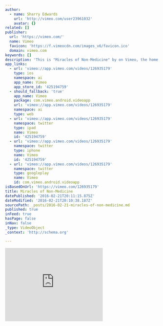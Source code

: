 ```yaml
---
author:
  - name: Sharry Edwards
    url: 'http://vimeo.com/user23961032'
    avatar: {}
related: []
publisher:
  url: 'https://vimeo.com/'
  name: Vimeo
  favicon: 'https://f.vimeocdn.com/images_v6/favicon.ico'
  domain: vimeo.com
keywords: []
description: 'This is "Miracles of Non-Medicine" by on Vimeo, the home for high quality videos and the people who love them.'
app_links:
  - url: 'vimeo://app.vimeo.com/videos/126935179'
    type: ios
    namespace: ai
    app_name: Vimeo
    app_store_id: '425194759'
  - should_fallback: 'true'
    app_name: Vimeo
    package: com.vimeo.android.videoapp
    url: 'vimeo://app.vimeo.com/videos/126935179'
    namespace: ai
    type: web
  - url: 'vimeo://app.vimeo.com/videos/126935179'
    namespace: twitter
    type: ipad
    name: Vimeo
    id: '425194759'
  - url: 'vimeo://app.vimeo.com/videos/126935179'
    namespace: twitter
    type: iphone
    name: Vimeo
    id: '425194759'
  - url: 'vimeo://app.vimeo.com/videos/126935179'
    namespace: twitter
    type: googleplay
    name: Vimeo
    id: com.vimeo.android.videoapp
isBasedOnUrl: 'https://vimeo.com/126935179'
title: Miracles of Non-Medicine
datePublished: '2016-02-21T20:11:15.875Z'
dateModified: '2016-02-21T20:10:38.187Z'
sourcePath: _posts/2016-02-21-miracles-of-non-medicine.md
published: true
inFeed: true
hasPage: false
inNav: false
_type: VideoObject
_context: 'http://schema.org'

---
```

<iframe src="https://cdn.embedly.com/widgets/media.html?src=https%3A%2F%2Fplayer.vimeo.com%2Fvideo%2F126935179&amp;url=https%3A%2F%2Fvimeo.com%2F126935179&amp;image=http%3A%2F%2Fi.vimeocdn.com%2Fvideo%2F517543013_295x166.jpg&amp;key=b7d04c9b404c499eba89ee7072e1c4f7&amp;type=text%2Fhtml&amp;schema=vimeo" width="320" height="240" scrolling="no" frameborder="0" allowfullscreen="allowfullscreen" style=""></iframe>